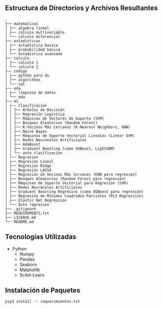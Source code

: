 ## Estructura de Directorios y Archivos Resultantes
    .
    ├── matematicas
    │ ├── algebra lineal
    │ ├── calculo multivariable
    │ └── calculo diferencial
    ├── estadisticas
    │ ├── estadistica basica
    │ ├── probabilidad basica
    │ └── estadistica avanzada
    ├── calculo
    │ ├── calculo 1
    │ └── calculo 2
    ├── codigo
    │ ├── python para ds
    │ ├── algoritmos
    │ └── sql
    ├── eda
    │ ├── limpieza de datos
    │ └── eda
    ├── ml
    │ ├── Clasificacion
    │ │ ├── Árboles de Decisión
    │ │ ├── Regresión Logística
    │ │ ├── Máquinas de Vectores de Soporte (SVM)
    │ │ ├── Bosques Aleatorios (Random Forest)
    │ │ ├── K-Vecinos Más Cercanos (K-Nearest Neighbors, KNN)
    │ │ ├── Naive Bayes
    │ │ ├── Máquinas de Soporte Vectorial Lineales (Linear SVM)
    │ │ ├── Redes Neuronales Artificiales
    │ │ ├── AdaBoost
    │ │ ├── Gradient Boosting (como XGBoost, LightGBM)
    │ │ └── auto clasificacion
    │ └── Regresion
    │ ├── Regresión Lineal
    │ ├── Regresión Ridge
    │ ├── Regresión LASSO
    │ ├── Regresión de Vecinos Más Cercanos (KNN para regresión)
    │ ├── Bosques Aleatorios (Random Forest para regresión)
    │ ├── Máquinas de Soporte Vectorial para Regresión (SVR)
    │ ├── Redes Neuronales Artificiales
    │ ├── Gradient Boosting Regresivo (como XGBoost para regresión)
    │ ├── Regresión de Mínimos Cuadrados Parciales (PLS Regression)
    │ ├── Elastic Net Regression
    │ └── Auto regresion
    ├── .gitignore
    ├── REQUIREMENTS.txt
    ├── LICENSE.md
    └── README.md 

## Tecnologías Utilizadas
- Python
  - Numpy
  - Pandas
  - Seaborn
  - Matplotlib
  - Scikit-Learn

## Instalación de Paquetes
```bash
pip3 install -r requerimientos.txt
```
